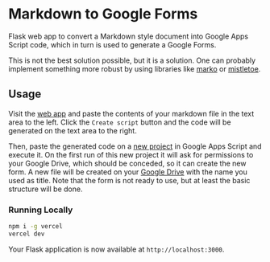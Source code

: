 # Markdown to Google Forms

Flask web app to convert a Markdown style document into Google Apps Script code, which in turn is used to generate a Google Forms.

This is not the best solution possible, but it is a solution. One can probably implement something more robust by using libraries like [marko](https://github.com/frostming/marko) or [mistletoe](https://github.com/miyuchina/mistletoe).

## Usage

Visit the [web app](https://markdown-to-google-apps-script.vercel.app/) and paste the contents of your markdown file in the text area to the left. Click the `Create script` button and the code will be generated on the text area to the right.

Then, paste the generated code on a [new project](https://script.google.com/home/projects/create) in Google Apps Script and execute it. On the first run of this new project it will ask for permissions to your Google Drive, which should be conceded, so it can create the new form. A new file will be created on your [Google Drive](https://drive.google.com/) with the name you used as title. Note that the form is not ready to use, but at least the basic structure will be done.

### Running Locally

```bash
npm i -g vercel
vercel dev
```

Your Flask application is now available at `http://localhost:3000`.
